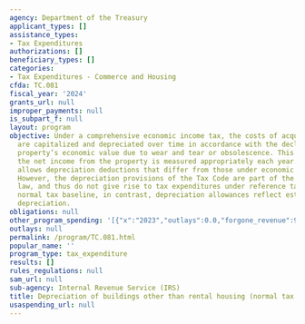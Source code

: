 ```yaml
---
agency: Department of the Treasury
applicant_types: []
assistance_types:
- Tax Expenditures
authorizations: []
beneficiary_types: []
categories:
- Tax Expenditures - Commerce and Housing
cfda: TC.081
fiscal_year: '2024'
grants_url: null
improper_payments: null
is_subpart_f: null
layout: program
objective: Under a comprehensive economic income tax, the costs of acquiring a building
  are capitalized and depreciated over time in accordance with the decline in the
  property’s economic value due to wear and tear or obsolescence. This ensures that
  the net income from the property is measured appropriately each year. Current law
  allows depreciation deductions that differ from those under economic depreciation.
  However, the depreciation provisions of the Tax Code are part of the reference tax
  law, and thus do not give rise to tax expenditures under reference tax law. Under
  normal tax baseline, in contrast, depreciation allowances reflect estimates of economic
  depreciation.
obligations: null
other_program_spending: '[{"x":"2023","outlays":0.0,"forgone_revenue":920000000.0},{"x":"2024","outlays":0.0,"forgone_revenue":440000000.0},{"x":"2025","outlays":0.0,"forgone_revenue":-390000000.0}]'
outlays: null
permalink: /program/TC.081.html
popular_name: ''
program_type: tax_expenditure
results: []
rules_regulations: null
sam_url: null
sub-agency: Internal Revenue Service (IRS)
title: Depreciation of buildings other than rental housing (normal tax method)
usaspending_url: null
---
```

